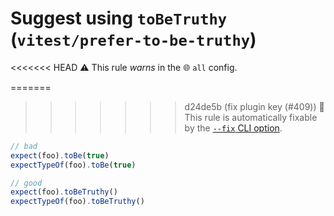 # Suggest using `toBeTruthy` (`vitest/prefer-to-be-truthy`)

<<<<<<< HEAD
⚠️ This rule _warns_ in the 🌐 `all` config.

=======
>>>>>>> d24de5b (fix plugin key (#409))
🔧 This rule is automatically fixable by the [`--fix` CLI option](https://eslint.org/docs/latest/user-guide/command-line-interface#--fix).

<!-- end auto-generated rule header -->

```js
// bad
expect(foo).toBe(true)
expectTypeOf(foo).toBe(true)

// good
expect(foo).toBeTruthy()
expectTypeOf(foo).toBeTruthy()
```
